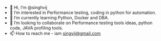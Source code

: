 - 👋 Hi, I’m @singhvij
- 👀 I’m interested in Performance testing, coding in python for automation.
- 🌱 I’m currently learning Python, Docker and DBA.
- 💞️ I’m looking to collaborate on Performance testing tools ideas, python code, JAVA profiling tools.
- 📫 How to reach me  - iam singvij@gmail.com

<!---
singhvij/singhvij is a ✨ special ✨ repository because its `README.md` (this file) appears on your GitHub profile.
You can click the Preview link to take a look at your changes.
--->
